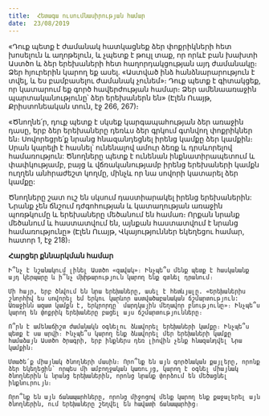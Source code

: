 ```yaml
---
title:  Հետագա ուսումնասիրության համար
date:  23/08/2019
---
```


«Դուք պետք է ժամանակ հատկացնեք ձեր փոքրիկների հետ խոսելուն և աղոթելուն, և չպետք է թույլ տաք, որ որևէ բան խախտի Աստծո և ձեր երեխաների հետ հաղորդակցության այդ ժամանակը։ Ձեր հյուրերին կարող եք ասել. «Աստված ինձ հանձնարարություն է տվել, և ես բամբասելու ժամանակ չունեմ»։ Դուք պետք է գիտակցեք, որ կատարում եք գործ հավերժության համար։ Ձեր ամենաառաջին պարտականությունը՝ ձեր երեխաներն են» (Էլեն Ուայթ, Քրիստոնեական տուն, էջ 266, 267)։

«Ծնողնե՛ր, դուք պետք է սկսեք կարգապահության ձեր առաջին դասը, երբ ձեր երեխաները դեռևս ձեր գրկում գտնվող փոքրիկներ են։ Սովորեցրե՛ք նրանց հնազանդեցնել իրենց կամքը ձեր կամքին։ Սրան կարելի է հասնել՝ ունենալով ամուր ձեռք և դրսևորելով համառություն: Ծնողները պետք է ունենան ինքնատիրապետում և փափկությամբ, բայց և վճռականությամբ իրենց երեխաների կամքն ուղղեն անհրաժեշտ կողմը, մինչև որ նա սովորի կատարել ձեր կամքը:

Ծնողները շատ ուշ են սկսում դաստիարակել իրենց երեխաներին: Նրանք չեն ճնշում դժգոհության և կատաղության առաջին պոռթկումը և երեխաները մեծանում են համառ։ Որքան նրանք մեծանում և հաստատվում են, այնքան հաստատվում է նրանց համառությունը» (Էլեն Ուայթ, Վկայություններ եկեղեցու համար, հատոր 1, էջ 218)։

**Հարցեր քննարկման համար**

`Ի՞նչ է նշանակում լինել Աստծո «զավակ»։ Ինչպե՞ս մենք պետք է հասկանանք այդ կերպարը և ի՞նչ մխիթարություն կարող ենք գտնել դրանում։`

`Մի հայր, երբ ծնվում են նրա երեխաները, ասել է հետևյալը. «Երեխաներիս շնորհիվ ես սովորել եմ երկու կարևոր աստվածաբանական ճշմարտություն: Առաջինն ազատ կամքն է, երկրորդը՝ մարդկային մեղավոր բնությունը»։ Ինչպե՞ս կարող են փոքրիկ երեխաները բացել այս ճշմարտությունները։`

`Ո՞րն է ամենաճիշտ ժամանակն օգնելու ձևավորել երեխաների կամքը։ Ինչպե՞ս պետք է սա արվի։ Ինչպե՞ս կարող ենք ձևավորել մեր երեխաների կամքը համաձայն Աստծո ծրագրի, երբ ինքներս դեռ լիովին չենք հնազանդվել Նրա կամքին։`

`Մտածե՛ք միայնակ ծնողների մասին։ Որո՞նք են այն գործնական քայլերը, որոնք ձեր եկեղեցին՝ որպես մի ամբողջական կառույց, կարող է օգնել միայնակ ծնողներին և նրանց երեխաներին, որոնց նրանք փորձում են մեծացնել ինքնուրույն։`

`Որո՞նք են այն ճանապարհները, որոնց միջոցով մենք կարող ենք քաջալերել այն ծնողներին, ում երեխաները շեղվել են հավատի ճանապարհից։`